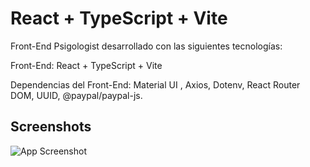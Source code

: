 # React + TypeScript + Vite

Front-End Psigologist desarrollado con las siguientes tecnologías:

Front-End: React + TypeScript + Vite

Dependencias del Front-End: Material UI , Axios, Dotenv, React Router DOM, UUID, @paypal/paypal-js.

## Screenshots

![App Screenshot](./public/img/readme/Web%20Psicóloga.png)
